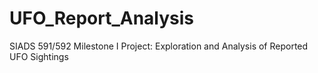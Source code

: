 # UFO_Report_Analysis
SIADS 591/592 Milestone I Project: Exploration and Analysis of Reported UFO Sightings
